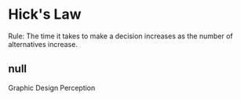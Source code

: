 # Hick's Law

Rule: The time it takes to make a decision increases as the number of alternatives increase. 

## null

Graphic Design
Perception

